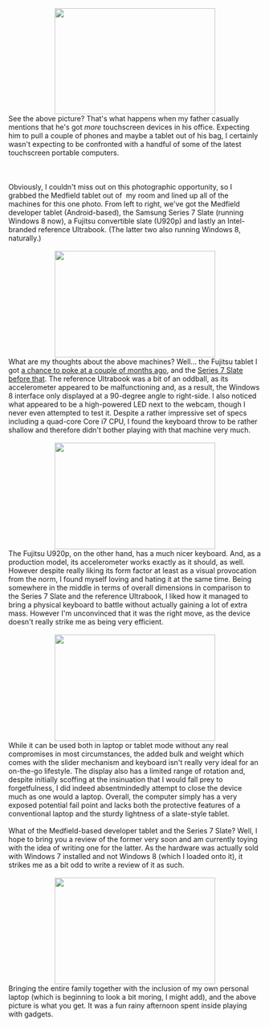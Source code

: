 

<div class="separator" style="clear: both; text-align: center;"><a href="http://3.bp.blogspot.com/-pqzXHg6ZTcs/UPMfFjPRVaI/AAAAAAAACiQ/-3PBq1KxG7g/s1600/DSC_3498.JPG" imageanchor="1" style="margin-left: 1em; margin-right: 1em;"><img border="0" height="211" src="http://3.bp.blogspot.com/-pqzXHg6ZTcs/UPMfFjPRVaI/AAAAAAAACiQ/-3PBq1KxG7g/s320/DSC_3498.JPG" width="320" /></a></div>See the above picture? That's what happens when my father casually mentions that he's got <i>more</i>&nbsp;touchscreen devices in his office. Expecting him to pull a couple of phones and maybe a tablet out of his bag, I certainly wasn't expecting to be confronted with a handful of some of the latest touchscreen portable computers.<br /><br /><a name='more'></a><br /><br />Obviously, I couldn't miss out on this photographic opportunity, so I grabbed the Medfield tablet out of&nbsp; my room and lined up all of the machines for this one photo. From left to right, we've got the Medfield developer tablet (Android-based), the Samsung Series 7 Slate (running Windows 8 now), a Fujitsu convertible slate (U920p)&nbsp;and lastly an Intel-branded reference Ultrabook. (The latter two also running Windows 8, naturally.)<br /><br /><div class="separator" style="clear: both; text-align: center;"><a href="http://2.bp.blogspot.com/-P6e_R5M_LVE/UPTROcgwoNI/AAAAAAAACjE/I_WVqYutOqg/s1600/DSC_3501.JPG" imageanchor="1" style="margin-left: 1em; margin-right: 1em;"><img border="0" height="212" src="http://2.bp.blogspot.com/-P6e_R5M_LVE/UPTROcgwoNI/AAAAAAAACjE/I_WVqYutOqg/s320/DSC_3501.JPG" width="320" /></a></div>What are my thoughts about the above machines? Well... the Fujitsu tablet I got <a href="https://twitter.com/kuzmeister/statuses/275646068383948800" target="_blank">a chance to poke at a couple of months ago</a>, and the <a href="https://skydrive.live.com/redir?resid=B7F0F5324AD8F7AD!779&amp;authkey=!AO8nRhnT-phAYw8" target="_blank">Series 7 Slate before that</a>. The reference Ultrabook was a bit of an oddball, as its accelerometer appeared to be malfunctioning and, as a result, the Windows 8 interface only displayed at a 90-degree angle to right-side. I also noticed what appeared to be a high-powered LED next to the webcam, though I never even attempted to test it. Despite a rather impressive set of specs including a quad-core Core i7 CPU, I found the keyboard throw to be rather shallow and therefore didn't bother playing with that machine very much.<br /><br /><div class="separator" style="clear: both; text-align: center;"><a href="http://3.bp.blogspot.com/-UOxk-vS-D3E/UPTRUzA7HSI/AAAAAAAACjM/-SYPzu93BWU/s1600/DSC_3510.JPG" imageanchor="1" style="margin-left: 1em; margin-right: 1em;"><img border="0" height="212" src="http://3.bp.blogspot.com/-UOxk-vS-D3E/UPTRUzA7HSI/AAAAAAAACjM/-SYPzu93BWU/s320/DSC_3510.JPG" width="320" /></a></div>The Fujitsu U920p, on the other hand, has a much nicer keyboard. And, as a production model, its accelerometer works exactly as it should, as well. However despite really liking its form factor at least as a visual provocation from the norm, I found myself loving and hating it at the same time. Being somewhere in the middle in terms of overall dimensions in comparison to the Series 7 Slate and the reference Ultrabook, I liked how it managed to bring a physical keyboard to battle without actually gaining a lot of extra mass. However I'm unconvinced that it was the right move, as the device doesn't really strike me as being very efficient.<br /><br /><div class="separator" style="clear: both; text-align: center;"><a href="http://4.bp.blogspot.com/-_UvlVH84Flw/UPTdE_RIuWI/AAAAAAAACkA/QFqkFKYPBOo/s1600/DSC_3512.JPG" imageanchor="1" style="margin-left: 1em; margin-right: 1em;"><img border="0" height="212" src="http://4.bp.blogspot.com/-_UvlVH84Flw/UPTdE_RIuWI/AAAAAAAACkA/QFqkFKYPBOo/s320/DSC_3512.JPG" width="320" /></a></div>While it can be used both in laptop or tablet mode without any real compromises in most circumstances, the added bulk and weight which comes with the slider mechanism and keyboard isn't really very ideal for an on-the-go lifestyle. The display also has a limited range of rotation and, despite initially scoffing at the insinuation that I would fall prey to forgetfulness, I did indeed absentmindedly attempt to close the device much as one would a laptop. Overall, the computer simply has a very exposed potential fail point and lacks both the protective features of a conventional laptop and the sturdy lightness of a slate-style tablet.<br /><br />What of the Medfield-based developer tablet and the Series 7 Slate? Well, I hope to bring you a review of the former very soon and am currently toying with the idea of writing one for the latter. As the hardware was actually sold with Windows 7 installed and not Windows 8 (which I loaded onto it), it strikes me as a bit odd to write a review of it as such.<br /><br /><div class="separator" style="clear: both; text-align: center;"><a href="http://4.bp.blogspot.com/-XGwdeCcTvqc/UPTdOH7nDdI/AAAAAAAACkI/L876Q2LaDpI/s1600/DSC_3499.JPG" imageanchor="1" style="margin-left: 1em; margin-right: 1em;"><img border="0" height="212" src="http://4.bp.blogspot.com/-XGwdeCcTvqc/UPTdOH7nDdI/AAAAAAAACkI/L876Q2LaDpI/s320/DSC_3499.JPG" width="320" /></a></div>Bringing the entire family together with the inclusion of my own personal laptop (which is beginning to look a bit moring, I might add), and the above picture is what you get. It was a fun rainy afternoon spent inside playing with gadgets.